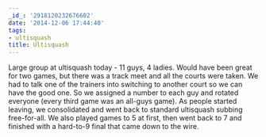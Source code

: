 ```yaml
---
_id_: '2918120232676602'
date: '2014-12-06 17:44:40'
tags:
- ultisquash
title: Ultisquash
---
```


Large group at ultisquash today - 11 guys, 4 ladies. Would have been great for two games, but there was a track meet and all the courts were taken. We had
to talk one of the trainers into switching to another court so we can have the good one. So we assigned a number to each guy and rotated everyone (every
third game was an all-guys game). As people started leaving, we consolidated and went back to standard ultisquash subbing free-for-all. We also played
games to 5 at first, then went back to 7 and finished with a hard-to-9 final that came down to the wire. 
